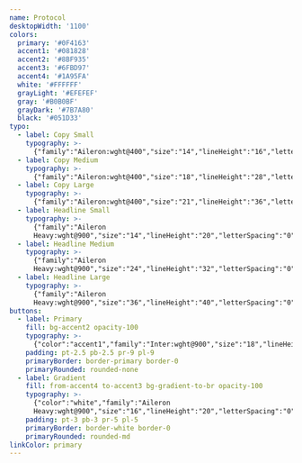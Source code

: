 ```yaml
---
name: Protocol
desktopWidth: '1100'
colors:
  primary: '#0F4163'
  accent1: '#081828'
  accent2: '#8BF935'
  accent3: '#6FBD97'
  accent4: '#1A95FA'
  white: '#FFFFFF'
  grayLight: '#EFEFEF'
  gray: '#B0B0BF'
  grayDark: '#7B7A80'
  black: '#051D33'
typo:
  - label: Copy Small
    typography: >-
      {"family":"Aileron:wght@400","size":"14","lineHeight":"16","letterSpacing":"0","margin":"0","smSize":"14","smLineHeight":"16","smLetterSpacing":"0","smMargin":"0"}
  - label: Copy Medium
    typography: >-
      {"family":"Aileron:wght@400","size":"18","lineHeight":"28","letterSpacing":"0","margin":"10","smSize":"18","smLineHeight":"28","smLetterSpacing":"0","smMargin":"20"}
  - label: Copy Large
    typography: >-
      {"family":"Aileron:wght@400","size":"21","lineHeight":"36","letterSpacing":"0","margin":"0","smSize":"21","smLineHeight":"36","smLetterSpacing":"0","smMargin":"0"}
  - label: Headline Small
    typography: >-
      {"family":"Aileron
      Heavy:wght@900","size":"14","lineHeight":"20","letterSpacing":"0","margin":"0","smSize":"14","smLineHeight":"20","smLetterSpacing":"0","smMargin":"0"}
  - label: Headline Medium
    typography: >-
      {"family":"Aileron
      Heavy:wght@900","size":"24","lineHeight":"32","letterSpacing":"0","margin":"0","smSize":"24","smLineHeight":"32","smLetterSpacing":"0","smMargin":"0"}
  - label: Headline Large
    typography: >-
      {"family":"Aileron
      Heavy:wght@900","size":"36","lineHeight":"40","letterSpacing":"0","margin":"0","smSize":"36","smLineHeight":"40","smLetterSpacing":"0","smMargin":"0"}
buttons:
  - label: Primary
    fill: bg-accent2 opacity-100
    typography: >-
      {"color":"accent1","family":"Inter:wght@900","size":"18","lineHeight":"18","letterSpacing":"0","smSize":"18","smLineHeight":"18","smLetterSpacing":"0"}
    padding: pt-2.5 pb-2.5 pr-9 pl-9
    primaryBorder: border-primary border-0
    primaryRounded: rounded-none
  - label: Gradient
    fill: from-accent4 to-accent3 bg-gradient-to-br opacity-100
    typography: >-
      {"color":"white","family":"Aileron
      Heavy:wght@900","size":"16","lineHeight":"20","letterSpacing":"0","smSize":"16","smLineHeight":"20","smLetterSpacing":"0"}
    padding: pt-3 pb-3 pr-5 pl-5
    primaryBorder: border-white border-0
    primaryRounded: rounded-md
linkColor: primary
---
```


